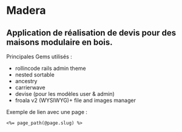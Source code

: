 Madera
======

## Application de réalisation de devis pour des maisons modulaire en bois.

Principales Gems utilisés :

- rollincode rails admin theme
- nested sortable
- ancestry
- carrierwave
- devise (pour les modèles user & admin)
- froala v2 (WYSIWYG)+ file and images manager


Exemple de lien avec une page :

```erb
<%= page_path(@page.slug) %>
```
